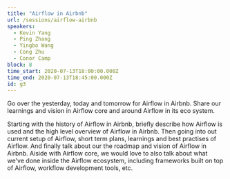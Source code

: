 ```yaml
---
title: "Airflow in Airbnb"
url: /sessions/airflow-airbnb
speakers:
  - Kevin Yang
  - Ping Zhang
  - Yingbo Wang
  - Cong Zhu
  - Conor Camp
block: 8
time_start: 2020-07-13T18:00:00.000Z
time_end: 2020-07-13T18:45:00.000Z
id: g3
---
```


Go over the yesterday, today and tomorrow for Airflow in Airbnb. Share our learnings and vision in Airflow core and around Airflow in its eco system.

Starting with the history of Airflow in Airbnb, briefly describe how Airflow is used and the high level overview of Airflow in Airbnb. Then going into out current setup of Airflow, short term plans, learnings and best practises of Airflow. And finally talk about our the roadmap and vision of Airflow in Airbnb. Aiside with Airflow core, we would love to also talk about what we've done inside the Airflow ecosystem, including frameworks built on top of Airflow, workflow development tools, etc.

